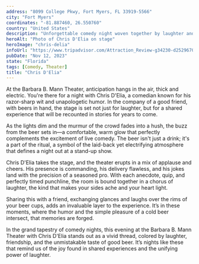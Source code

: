 ```yaml
---
address: "8099 College Pkwy, Fort Myers, FL 33919-5566"
city: "Fort Myers"
coordinates: "-81.887460, 26.550760"
country: "United States"
description: "Unforgettable comedy night woven together by laughter and lasting memories"
heroAlt: "Photo of Chris D'Elia on stage"
heroImage: "chris-delia"
infoUrl: "https://www.tripadvisor.com/Attraction_Review-g34230-d2529670-Reviews-Barbara_B_Mann_Performing_Arts_Hall-Fort_Myers_Florida.html"
pubDate: "Nov 12, 2023"
state: "Florida"
tags: [Comedy, Theater]
title: "Chris D'Elia"
---
```


At the Barbara B. Mann Theater, anticipation hangs in the air, thick and electric. You're there for a night with Chris D'Elia, a comedian known for his razor-sharp wit and unapologetic humor. In the company of a good friend, with beers in hand, the stage is set not just for laughter, but for a shared experience that will be recounted in stories for years to come.

As the lights dim and the murmur of the crowd fades into a hush, the buzz from the beer sets in—a comfortable, warm glow that perfectly complements the excitement of live comedy. The beer isn't just a drink; it's a part of the ritual, a symbol of the laid-back yet electrifying atmosphere that defines a night out at a stand-up show.

Chris D'Elia takes the stage, and the theater erupts in a mix of applause and cheers. His presence is commanding, his delivery flawless, and his jokes land with the precision of a seasoned pro. With each anecdote, quip, and perfectly timed punchline, the room is bound together in a chorus of laughter, the kind that makes your sides ache and your heart light.

Sharing this with a friend, exchanging glances and laughs over the rims of your beer cups, adds an invaluable layer to the experience. It’s in these moments, where the humor and the simple pleasure of a cold beer intersect, that memories are forged.

In the grand tapestry of comedy nights, this evening at the Barbara B. Mann Theater with Chris D'Elia stands out as a vivid thread, colored by laughter, friendship, and the unmistakable taste of good beer. It’s nights like these that remind us of the joy found in shared experiences and the unifying power of laughter.
